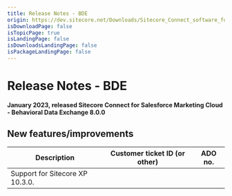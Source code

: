 ```yaml
---
title: Release Notes - BDE
origin: https://dev.sitecore.net/Downloads/Sitecore_Connect_software_for_Salesforce_Marketing_Cloud/1x/Sitecore_Connect_software_for_Salesforce_Marketing_Cloud_80/Release_Notes__BDE
isDownloadPage: false
isTopicPage: true
isLandingPage: false
isDownloadsLandingPage: false
isPackageLandingPage: false
---
```


# Release Notes - BDE

**January 2023, released Sitecore Connect for Salesforce Marketing Cloud - Behavioral Data Exchange 8.0.0**

## New features/improvements

 | Description | Customer ticket ID (or other) | ADO no. |
 | --- | --- | --- |
 | Support for Sitecore XP 10.3.0. |  |  |